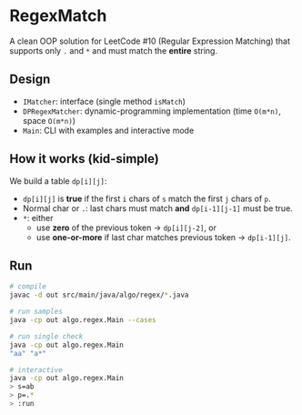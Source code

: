 # RegexMatch

A clean OOP solution for LeetCode #10 (Regular Expression Matching) that supports only `.` and `*` and must match the **entire** string.

## Design
- `IMatcher`: interface (single method `isMatch`)
- `DPRegexMatcher`: dynamic-programming implementation (time `O(m*n)`, space `O(m*n)`)
- `Main`: CLI with examples and interactive mode

## How it works (kid-simple)
We build a table `dp[i][j]`:
- `dp[i][j]` is **true** if the first `i` chars of `s` match the first `j` chars of `p`.
- Normal char or `.`: last chars must match **and** `dp[i-1][j-1]` must be true.
- `*`: either
    - use **zero** of the previous token → `dp[i][j-2]`, or
    - use **one-or-more** if last char matches previous token → `dp[i-1][j]`.

## Run
```bash
# compile
javac -d out src/main/java/algo/regex/*.java

# run samples
java -cp out algo.regex.Main --cases

# run single check
java -cp out algo.regex.Main
"aa" "a*"

# interactive
java -cp out algo.regex.Main
> s=ab
> p=.*
> :run
